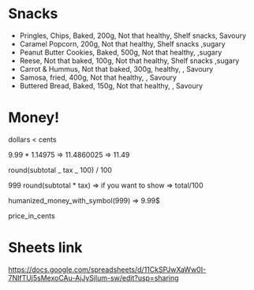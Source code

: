 # Snacks

- Pringles, Chips, Baked, 200g, Not that healthy, Shelf snacks, Savoury
- Caramel Popcorn, 200g, Not that healthy, Shelf snacks ,sugary
- Peanut Butter Cookies, Baked, 500g, Not that healthy, ,sugary
- Reese, Not that baked, 100g, Not that healthy, Shelf snacks ,sugary
- Carrot & Hummus, Not that baked, 300g, healthy, , Savoury
- Samosa, fried, 400g, Not that healthy, , Savoury
- Buttered Bread, Baked, 150g, Not that healthy, , Savoury

# Money!

dollars < cents

9.99 \* 1.14975 => 11.4860025 => 11.49

round(subtotal _ tax _ 100) / 100

999 round(subtotal \* tax) => if you want to show => total/100

humanized_money_with_symbol(999) => 9.99$

price_in_cents

# Sheets link

https://docs.google.com/spreadsheets/d/11CkSPJwXaWw0I-7NIfTUj5sMexoCAu-AjJySjlum-sw/edit?usp=sharing
